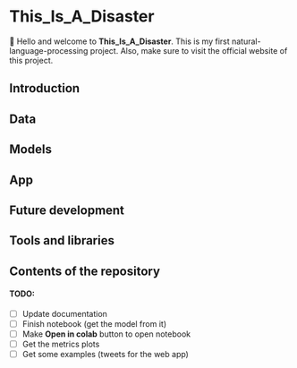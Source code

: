 # This_Is_A_Disaster

:wave: Hello and welcome to **This_Is_A_Disaster**. This is my first natural-language-processing project. Also, make sure to visit the official website of this project.

## Introduction

## Data

## Models

## App

## Future development

## Tools and libraries

## Contents of the repository

#### TODO:

- [ ] Update documentation
- [ ] Finish notebook (get the model from it)
- [ ] Make **Open in colab** button to open notebook
- [ ] Get the metrics plots
- [ ] Get some examples (tweets for the web app)

